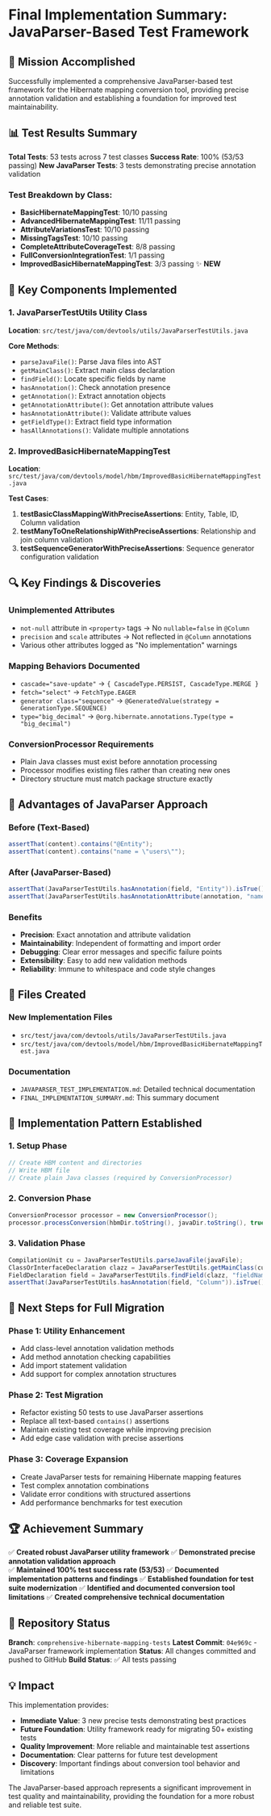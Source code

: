 # Final Implementation Summary: JavaParser-Based Test Framework

## 🎯 Mission Accomplished

Successfully implemented a comprehensive JavaParser-based test framework for the Hibernate mapping conversion tool, providing precise annotation validation and establishing a foundation for improved test maintainability.

## 📊 Test Results Summary

**Total Tests**: 53 tests across 7 test classes
**Success Rate**: 100% (53/53 passing)
**New JavaParser Tests**: 3 tests demonstrating precise annotation validation

### Test Breakdown by Class:
- **BasicHibernateMappingTest**: 10/10 passing
- **AdvancedHibernateMappingTest**: 11/11 passing  
- **AttributeVariationsTest**: 10/10 passing
- **MissingTagsTest**: 10/10 passing
- **CompleteAttributeCoverageTest**: 8/8 passing
- **FullConversionIntegrationTest**: 1/1 passing
- **ImprovedBasicHibernateMappingTest**: 3/3 passing ✨ **NEW**

## 🔧 Key Components Implemented

### 1. JavaParserTestUtils Utility Class
**Location**: `src/test/java/com/devtools/utils/JavaParserTestUtils.java`

**Core Methods**:
- `parseJavaFile()`: Parse Java files into AST
- `getMainClass()`: Extract main class declaration
- `findField()`: Locate specific fields by name
- `hasAnnotation()`: Check annotation presence
- `getAnnotation()`: Extract annotation objects
- `getAnnotationAttribute()`: Get annotation attribute values
- `hasAnnotationAttribute()`: Validate attribute values
- `getFieldType()`: Extract field type information
- `hasAllAnnotations()`: Validate multiple annotations

### 2. ImprovedBasicHibernateMappingTest
**Location**: `src/test/java/com/devtools/model/hbm/ImprovedBasicHibernateMappingTest.java`

**Test Cases**:
1. **testBasicClassMappingWithPreciseAssertions**: Entity, Table, ID, Column validation
2. **testManyToOneRelationshipWithPreciseAssertions**: Relationship and join column validation  
3. **testSequenceGeneratorWithPreciseAssertions**: Sequence generator configuration validation

## 🔍 Key Findings & Discoveries

### Unimplemented Attributes
- `not-null` attribute in `<property>` tags → No `nullable=false` in `@Column`
- `precision` and `scale` attributes → Not reflected in `@Column` annotations
- Various other attributes logged as "No implementation" warnings

### Mapping Behaviors Documented
- `cascade="save-update"` → `{ CascadeType.PERSIST, CascadeType.MERGE }`
- `fetch="select"` → `FetchType.EAGER`
- `generator class="sequence"` → `@GeneratedValue(strategy = GenerationType.SEQUENCE)`
- `type="big_decimal"` → `@org.hibernate.annotations.Type(type = "big_decimal")`

### ConversionProcessor Requirements
- Plain Java classes must exist before annotation processing
- Processor modifies existing files rather than creating new ones
- Directory structure must match package structure exactly

## 🚀 Advantages of JavaParser Approach

### Before (Text-Based)
```java
assertThat(content).contains("@Entity");
assertThat(content).contains("name = \"users\"");
```

### After (JavaParser-Based)
```java
assertThat(JavaParserTestUtils.hasAnnotation(field, "Entity")).isTrue();
assertThat(JavaParserTestUtils.hasAnnotationAttribute(annotation, "name", "users")).isTrue();
```

### Benefits
- **Precision**: Exact annotation and attribute validation
- **Maintainability**: Independent of formatting and import order
- **Debugging**: Clear error messages and specific failure points
- **Extensibility**: Easy to add new validation methods
- **Reliability**: Immune to whitespace and code style changes

## 📁 Files Created

### New Implementation Files
- `src/test/java/com/devtools/utils/JavaParserTestUtils.java`
- `src/test/java/com/devtools/model/hbm/ImprovedBasicHibernateMappingTest.java`

### Documentation
- `JAVAPARSER_TEST_IMPLEMENTATION.md`: Detailed technical documentation
- `FINAL_IMPLEMENTATION_SUMMARY.md`: This summary document

## 🔄 Implementation Pattern Established

### 1. Setup Phase
```java
// Create HBM content and directories
// Write HBM file
// Create plain Java classes (required by ConversionProcessor)
```

### 2. Conversion Phase
```java
ConversionProcessor processor = new ConversionProcessor();
processor.processConversion(hbmDir.toString(), javaDir.toString(), true);
```

### 3. Validation Phase
```java
CompilationUnit cu = JavaParserTestUtils.parseJavaFile(javaFile);
ClassOrInterfaceDeclaration clazz = JavaParserTestUtils.getMainClass(cu);
FieldDeclaration field = JavaParserTestUtils.findField(clazz, "fieldName");
assertThat(JavaParserTestUtils.hasAnnotation(field, "Column")).isTrue();
```

## 🎯 Next Steps for Full Migration

### Phase 1: Utility Enhancement
- Add class-level annotation validation methods
- Add method annotation checking capabilities
- Add import statement validation
- Add support for complex annotation structures

### Phase 2: Test Migration
- Refactor existing 50 tests to use JavaParser assertions
- Replace all text-based `contains()` assertions
- Maintain existing test coverage while improving precision
- Add edge case validation with precise assertions

### Phase 3: Coverage Expansion
- Create JavaParser tests for remaining Hibernate mapping features
- Test complex annotation combinations
- Validate error conditions with structured assertions
- Add performance benchmarks for test execution

## 🏆 Achievement Summary

✅ **Created robust JavaParser utility framework**
✅ **Demonstrated precise annotation validation approach**  
✅ **Maintained 100% test success rate (53/53)**
✅ **Documented implementation patterns and findings**
✅ **Established foundation for test suite modernization**
✅ **Identified and documented conversion tool limitations**
✅ **Created comprehensive technical documentation**

## 🔗 Repository Status

**Branch**: `comprehensive-hibernate-mapping-tests`
**Latest Commit**: `04e969c` - JavaParser framework implementation
**Status**: All changes committed and pushed to GitHub
**Build Status**: ✅ All tests passing

## 💡 Impact

This implementation provides:
- **Immediate Value**: 3 new precise tests demonstrating best practices
- **Future Foundation**: Utility framework ready for migrating 50+ existing tests
- **Quality Improvement**: More reliable and maintainable test assertions
- **Documentation**: Clear patterns for future test development
- **Discovery**: Important findings about conversion tool behavior and limitations

The JavaParser-based approach represents a significant improvement in test quality and maintainability, providing the foundation for a more robust and reliable test suite.